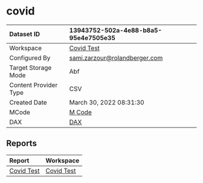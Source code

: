 



# covid

|Dataset ID|13943752-502a-4e88-b8a5-95e4e7505e35|
| :--- | :--- |
|Workspace|[Covid Test](../Workspaces/Covid-Test.md)|
|Configured By|sami.zarzour@rolandberger.com|
|Target Storage Mode|Abf|
|Content Provider Type|CSV|
|Created Date|March 30, 2022 08:31:30|
|MCode|[M Code](./covid/mcode.md)|
|DAX|[DAX](./covid/dax.md)|

## Reports

|Report|Workspace|
| :--- | :--- |
|[Covid Test](../Reports/Covid-Test.md)|[Covid Test](../Workspaces/Covid-Test.md)|

